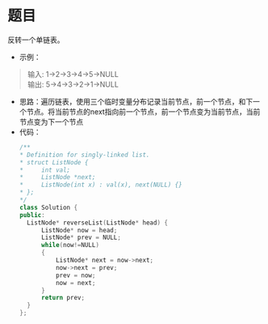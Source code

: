 # 题目
反转一个单链表。

* 示例：
  
>输入: 1->2->3->4->5->NULL<br>
输出: 5->4->3->2->1->NULL


* 思路：遍历链表，使用三个临时变量分布记录当前节点，前一个节点，和下一个节点。将当前节点的next指向前一个节点，前一个节点变为当前节点，当前节点变为下一个节点
* 代码：
    ```C++
    /**
   * Definition for singly-linked list.
   * struct ListNode {
   *     int val;
   *     ListNode *next;
   *     ListNode(int x) : val(x), next(NULL) {}
   * };
   */
  class Solution {
  public:
      ListNode* reverseList(ListNode* head) {
          ListNode* now = head;
          ListNode* prev = NULL;
          while(now!=NULL)
          {
              ListNode* next = now->next;
              now->next = prev;
              prev = now;
              now = next;
          }
          return prev;
      }
  };
    ```